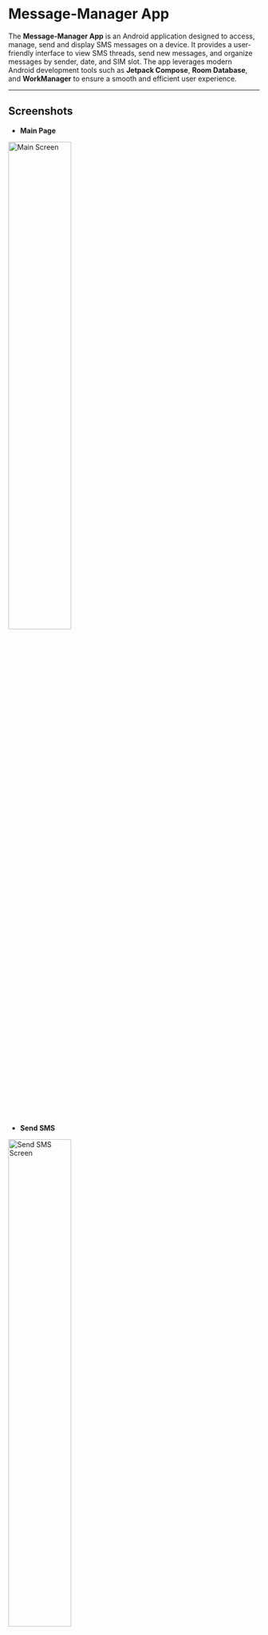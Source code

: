 # Message-Manager App

The **Message-Manager App** is an Android application designed to access, manage, send and display SMS messages on a device. It provides a user-friendly interface to view SMS threads, send new messages, and organize messages by sender, date, and SIM slot. The app leverages modern Android development tools such as **Jetpack Compose**, **Room Database**, and **WorkManager** to ensure a smooth and efficient user experience.

---

## Screenshots

- **Main Page**<br>
<img src="https://i.imgur.com/uU4TcU5.jpeg" alt="Main Screen" style="width:50%; height:auto;">

- **Send SMS**<br>
<img src="https://i.imgur.com/E2z5cNR.jpeg" alt="Send SMS Screen" style="width:50%; height:auto;">

---

## Features

- **View SMS Messages**:
  - Display SMS messages in a clean, organized list.
  - Group messages by sender and thread.
  - Show message details such as date, time, and SIM slot used.

- **Send SMS Messages**:
  - Send SMS messages directly from the app.
  - Choose the SIM slot (SIM 1 or SIM 2) for sending messages.

- **Real-Time SMS Sync**:
  - Automatically sync SMS messages with the device's native SMS database.
  - Listen for new incoming messages and update the UI in real time.

- **Background Service**:
  - Use a **Foreground Service** to continuously monitor and sync SMS messages.
  - Schedule periodic syncs using **WorkManager** to ensure data consistency.

- **Permissions Handling**:
  - Request and manage runtime permissions for reading and sending SMS messages.
  - Handle permission denials gracefully with user-friendly prompts.

- **Room Database Integration**:
  - Store SMS messages locally using **Room Database** for offline access.
  - Perform CRUD operations (Create, Read, Update, Delete) on SMS messages.

- **Jetpack Compose UI**:
  - Build a modern, responsive UI using **Jetpack Compose**.
  - Display SMS threads, headers, and message details in a visually appealing way.

---

## Technical Highlights

- **Android Components Used**:
  - **Jetpack Compose**: For building the UI.
  - **Room Database**: For local storage of SMS messages.
  - **WorkManager**: For periodic background syncs.
  - **Foreground Service**: For real-time SMS monitoring.
  - **BroadcastReceiver**: To listen for incoming SMS messages and device boot events.

- **Permissions**:
  - `READ_SMS`, `SEND_SMS`, `READ_PHONE_STATE`, and `RECEIVE_SMS` permissions are required for full functionality.

- **SIM Slot Management**:
  - The app supports dual SIM devices and allows users to send messages from a specific SIM slot.

- **Coroutines**:
  - Use of **Kotlin Coroutines** for asynchronous operations such as database queries and network calls.

- **Modular Code Structure**:
  - Separation of concerns with **ViewModel**, **Repository**, and **DAO** layers for clean and maintainable code.

---

## How It Works

1. **SMS Access**:
   - The app reads SMS messages from the device's native SMS database using `ContentResolver`.
   - Messages are stored in a local **Room Database** for quick access and offline use.

2. **Real-Time Updates**:
   - A **BroadcastReceiver** listens for incoming SMS messages and updates the database in real time.
   - A **Foreground Service** ensures continuous monitoring of SMS messages, even when the app is in the background.

3. **Periodic Sync**:
   - **WorkManager** schedules periodic syncs to ensure the local database stays up-to-date with the device's SMS content.

4. **User Interface**:
   - The UI is built using **Jetpack Compose**, providing a modern and responsive experience.
   - Messages are grouped by sender and thread, with headers showing the date, time, and SIM slot.

5. **Sending SMS**:
   - Users can send SMS messages directly from the app, choosing the SIM slot for sending.

---

## Installation

1. Clone the repository:
   ```bash
   git clone https://github.com/umairshahid-1/Message-Manager.git
   
2. Open the project in Android Studio.

3. Build and run the app on an Android device or emulator.

---

## Permissions
The app requires the following permissions:

**READ_SMS**: To read SMS messages from the device.

**SEND_SMS**: To send SMS messages.

**READ_PHONE_STATE**: To determine the SIM slot used for sending messages.

**RECEIVE_SMS**: To listen for incoming SMS messages.

---

## Dependencies
**Jetpack Compose**: For building the UI.

**Room Database**: For local storage.

**WorkManager**: For background tasks.

**Kotlin Coroutines**: For asynchronous programming.

---

## Future Improvements
- Add support for MMS messages.
- Implement message search and filtering.
- Enhance UI with themes and customization options.
- Improve error handling and user feedback.
